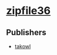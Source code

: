 # [zipfile36](https://pypi.org/project/zipfile36)



## Publishers
- [takowl](https://pypi.org/user/takowl)

